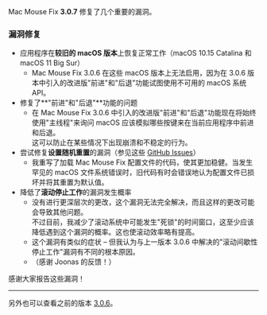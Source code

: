 Mac Mouse Fix **3.0.7** 修复了几个重要的漏洞。

### 漏洞修复

- 应用程序在**较旧的 macOS 版本**上恢复正常工作（macOS 10.15 Catalina 和 macOS 11 Big Sur）
    - Mac Mouse Fix 3.0.6 在这些 macOS 版本上无法启用，因为在 3.0.6 版本中引入的改进版"前进"和"后退"功能试图使用不可用的 macOS 系统 API。
- 修复了**"前进"和"后退"**功能的问题
    - 在 Mac Mouse Fix 3.0.6 中引入的改进版"前进"和"后退"功能现在将始终使用"主线程"来询问 macOS 应该模拟哪些按键来在当前应用程序中前进和后退。\
    这可以防止在某些情况下出现崩溃和不稳定的行为。
- 尝试修复**设置随机重置**的漏洞（参见这些 [GitHub Issues](https://github.com/noah-nuebling/mac-mouse-fix/issues?q=is%3Aissue%20label%3A%22Config%20Reset%20Intermittently%22)）
    - 我重写了加载 Mac Mouse Fix 配置文件的代码，使其更加稳健。当发生罕见的 macOS 文件系统错误时，旧代码有时会错误地认为配置文件已损坏并将其重置为默认值。
- 降低了**滚动停止工作**的漏洞发生概率
    - 没有进行更深层次的更改，这个漏洞无法完全解决，而且这样的更改可能会导致其他问题。\
    不过目前，我减少了滚动系统中可能发生"死锁"的时间窗口，这至少应该降低遇到这个漏洞的概率。这也使滚动效率略有提高。
    - 这个漏洞有类似的症状 – 但我认为与上一版本 3.0.6 中解决的"滚动间歇性停止工作"漏洞有不同的根本原因。
    - （感谢 Joonas 的反馈！）

感谢大家报告这些漏洞！

---

另外也可以查看之前的版本 [3.0.6](https://github.com/noah-nuebling/mac-mouse-fix/releases/tag/3.0.6)。